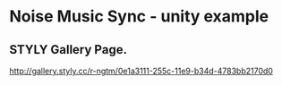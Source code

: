 # Noise Music Sync - unity example

## STYLY Gallery Page.
http://gallery.styly.cc/r-ngtm/0e1a3111-255c-11e9-b34d-4783bb2170d0
